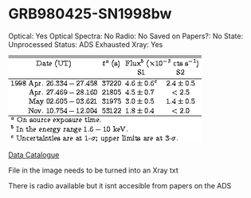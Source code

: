 # GRB980425-SN1998bw

Optical: Yes
Optical Spectra: No
Radio: No
Saved on Papers?: No
State: Unprocessed
Status: ADS Exhausted
Xray: Yes

![Untitled](GRB980425-SN1998bw%203ee51d479a9f4f2ba8423a52db6269b5/Untitled.png)

[Data Catalogue](GRB980425-SN1998bw%203ee51d479a9f4f2ba8423a52db6269b5/Data%20Catalogue%205e95b65ba9ff489e8c40c5cbd219c33d.csv)

File in the image needs to be turned into an Xray txt

There is radio available but it isnt accesible from papers on the ADS